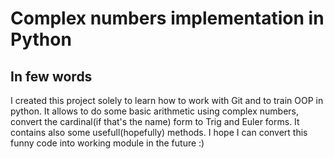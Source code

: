 # Complex numbers implementation in Python

## In few words

I created this project solely to learn how to work with Git and to train OOP in python. It allows to do some basic arithmetic using complex numbers, convert the cardinal(if that's the name) form to Trig and Euler forms. It contains also some usefull(hopefully) methods. I hope I can convert this funny code into working module in the future :)
